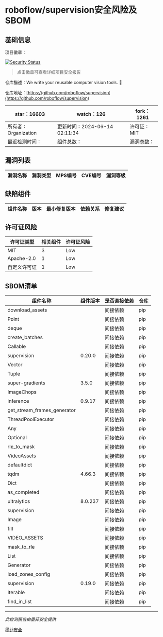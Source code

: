 # roboflow/supervision安全风险及SBOM

## 基础信息

项目徽章：

[![Security Status](https://www.murphysec.com/platform3/v31/badge/1802411645036900352.svg)](https://www.murphysec.com/console/report/1691876305259089920/1802411645036900352)

> 点击徽章可查看详细项目安全报告

仓库描述：We write your reusable computer vision tools. 💜

仓库地址：[https://github.com/roboflow/supervision](https://github.com/roboflow/supervision)

| star：16603 | watch：126 | fork：1261 |
| ----------- | -------------- | ------------ |
| 所有者：Organization | 更新时间：2024-06-14 02:11:34 | 许可证：MIT |
| 最近检测时间： | 组件总数： | 漏洞总数： |




## 漏洞列表

| 漏洞名称 | 漏洞类型 | MPS编号 | CVE编号 | 漏洞等级 |
| ------- | ------ | ------- | ------ | ----- |





## 缺陷组件

| 组件名称 | 版本 | 最小修复版本 | 依赖关系 | 修复建议 |
| -------- | ---- | ------------ | -------- | -------- |





## 许可证风险

| 许可证类型 | 相关组件 | 许可证风险 |
| ---------- | -------- | ---------- |
|MIT|3|Low|
|Apache-2.0|1|Low|
|自定义许可证|1|Low|




## SBOM清单

| 组件名称 | 组件版本 | 是否直接依赖 | 仓库 |
| -------- | -------- | ------------ | ---- |
|download_assets||间接依赖|pip|
|Point||间接依赖|pip|
|deque||间接依赖|pip|
|create_batches||间接依赖|pip|
|Callable||间接依赖|pip|
|supervision|0.20.0|间接依赖|pip|
|Vector||间接依赖|pip|
|Tuple||间接依赖|pip|
|super-gradients|3.5.0|间接依赖|pip|
|ImageChops||间接依赖|pip|
|inference|0.9.17|间接依赖|pip|
|get_stream_frames_generator||间接依赖|pip|
|ThreadPoolExecutor||间接依赖|pip|
|Any||间接依赖|pip|
|Optional||间接依赖|pip|
|rle_to_mask||间接依赖|pip|
|VideoAssets||间接依赖|pip|
|defaultdict||间接依赖|pip|
|tqdm|4.66.3|间接依赖|pip|
|Dict||间接依赖|pip|
|as_completed||间接依赖|pip|
|ultralytics|8.0.237|间接依赖|pip|
|supervision||间接依赖|pip|
|Image||间接依赖|pip|
|fill||间接依赖|pip|
|VIDEO_ASSETS||间接依赖|pip|
|mask_to_rle||间接依赖|pip|
|List||间接依赖|pip|
|Generator||间接依赖|pip|
|load_zones_config||间接依赖|pip|
|supervision|0.19.0|间接依赖|pip|
|Iterable||间接依赖|pip|
|find_in_list||间接依赖|pip|


------

*此检测报告由墨菲安全提供*

[墨菲安全](www.murphysec.com)